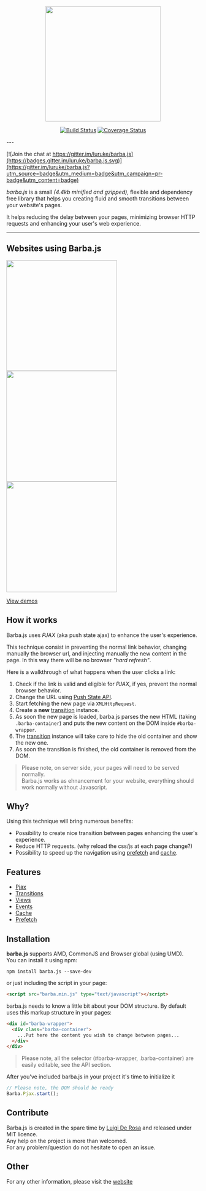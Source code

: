<p align="center"><a href="http://barbajs.org" target="_blank"><img width="300" src="http://barbajs.org/images/logo.svg"></a></p>

<p align="center">
<a href='https://travis-ci.org/luruke/barba.js'><img src='https://travis-ci.org/luruke/barba.js.svg?branch=dev' alt='Build Status' /></a>
<a href='https://coveralls.io/github/luruke/barba.js?branch=dev'><img src='https://coveralls.io/repos/github/luruke/barba.js/badge.svg?branch=dev' alt='Coverage Status' /></a>
</p>
---

[![Join the chat at https://gitter.im/luruke/barba.js](https://badges.gitter.im/luruke/barba.js.svg)](https://gitter.im/luruke/barba.js?utm_source=badge&utm_medium=badge&utm_campaign=pr-badge&utm_content=badge)

*barba.js* is a small *(4.4kb minified and gzipped)*, flexible and dependency free library that helps you creating fluid and smooth transitions between your website's pages.

It helps reducing the delay between your pages, minimizing browser HTTP requests and enhancing your user's web experience.

---
## Websites using Barba.js
<a href="https://www.stanleystella.com" target="_blank"><img src="http://v18.imgup.net/ezgif-2010437e.gif" width="288"></a>
<a href="http://www.poigneedemainvirile.com" target="_blank"><img src="http://u43.imgup.net/ezgif-324794c0.gif" width="288"></a>
<a href="http://www.budidiokojinedostaje.hr" target="_blank"><img src="http://k77.imgup.net/ezgif-1820c351.gif" width="288"></a>

[View demos](http://barbajs.org/demos.html)

## How it works

Barba.js uses *PJAX* (aka push state ajax) to enhance the user's experience.

This technique consist in preventing the normal link behavior, changing manually the browser url, and injecting manually the new content in the page. In this way there will be no browser *"hard refresh"*.

Here is a walkthrough of what happens when the user clicks a link:

1.  Check if the link is valid and eligible for *PJAX*, if yes, prevent the normal browser behavior.
2.  Change the URL using [Push State API](https://developer.mozilla.org/en-US/docs/Web/API/History/pushState).
3.  Start fetching the new page via `XMLHttpRequest`.
4.  Create a **new** [transition](http://barbajs.org/transition.html) instance.
5.  As soon the new page is loaded, barba.js parses the new HTML (taking `.barba-container`) and puts the new content on the DOM inside `#barba-wrapper`.
6.  The [transition](http://barbajs.org/transition.html) instance will take care to hide the old container and show the new one.
7.  As soon the transition is finished, the old container is removed from the DOM.

> Please note, on server side, your pages will need to be served normally.   
> Barba.js works as ehnancement for your website, everything should work normally without Javascript.

## Why?

Using this technique will bring numerous benefits:

*   Possibility to create nice transition between pages enhancing the user's experience.
*   Reduce HTTP requests. (why reload the css/js at each page change?)
*   Possibility to speed up the navigation using [prefetch](http://barbajs.org/prefetch.html) and [cache](http://barbajs.org/cache.html).

## Features

- [Pjax](http://barbajs.org/how-it-works.html)
- [Transitions](http://barbajs.org/transition.html)
- [Views](http://barbajs.org/views.html)
- [Events](http://barbajs.org/events.html)
- [Cache](http://barbajs.org/cache.html)
- [Prefetch](http://barbajs.org/prefetch.html)

## Installation

**barba.js** supports AMD, CommonJS and Browser global (using UMD).  
You can install it using npm:   
```
npm install barba.js --save-dev
```
or just including the script in your page:   
```html
<script src="barba.min.js" type="text/javascript"></script>
```
barba.js needs to know a little bit about your DOM structure. By default uses this markup structure in your pages:

```html
<div id="barba-wrapper">
  <div class="barba-container">
    ...Put here the content you wish to change between pages...
  </div>
</div>
```

> Please note, all the selector (#barba-wrapper, .barba-container) are easily editable, see the API section.

After you've included barba.js in your project it's time to initialize it

```javascript
// Please note, the DOM should be ready
Barba.Pjax.start();
```

## Contribute

Barba.js is created in the spare time by [Luigi De Rosa](https://twitter.com/luruke) and released under MIT licence.  
Any help on the project is more than welcomed.  
For any problem/question do not hesitate to open an issue.  

## Other

For any other information, please visit the [website](http://barbajs.org)

